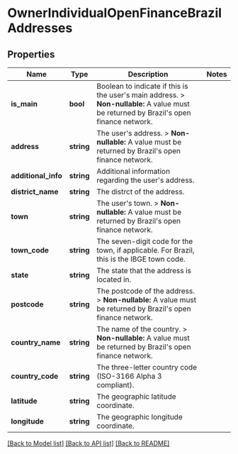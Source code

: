 # OwnerIndividualOpenFinanceBrazilAddresses

## Properties
Name | Type | Description | Notes
------------ | ------------- | ------------- | -------------
**is_main** | **bool** | Boolean to indicate if this is the user&#x27;s main address.  &gt; **Non-nullable:** A value must be returned by Brazil&#x27;s open finance network. | 
**address** | **string** | The user&#x27;s address.  &gt; **Non-nullable:** A value must be returned by Brazil&#x27;s open finance network. | 
**additional_info** | **string** | Additional information regarding the user&#x27;s address. | 
**district_name** | **string** | The distrct of the address. | 
**town** | **string** | The user&#x27;s town.  &gt; **Non-nullable:** A value must be returned by Brazil&#x27;s open finance network. | 
**town_code** | **string** | The seven-digit code for the town, if applicable.  For Brazil, this is the IBGE town code. | 
**state** | **string** | The state that the address is located in. | 
**postcode** | **string** | The postcode of the address.  &gt; **Non-nullable:** A value must be returned by Brazil&#x27;s open finance network. | 
**country_name** | **string** | The name of the country.  &gt; **Non-nullable:** A value must be returned by Brazil&#x27;s open finance network. | 
**country_code** | **string** | The three-letter country code (ISO-3166 Alpha 3 compliant). | 
**latitude** | **string** | The geographic latitude coordinate. | 
**longitude** | **string** | The geographic longitude coordinate. | 

[[Back to Model list]](../../README.md#documentation-for-models) [[Back to API list]](../../README.md#documentation-for-api-endpoints) [[Back to README]](../../README.md)

